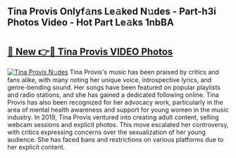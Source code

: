 ## Tina Provis Onlyf𝚊ns Le𝚊ked N𝚞des - Part-h3i Photos Video - Hot Part Le𝚊ks 1nbBA

# <h2><a href="http://ac45043.deff.icu/?id=Tina+Provis">🔗 New 👉🔴 Tina Provis VIDEO Photos</a></h2>

[![Tina Provis N𝚞des](https://i.imgur.com/rIISA9y.gif)](http://ac45043.deff.icu/?id=Tina+Provis)
Tina Provis's music has been praised by critics and fans alike, with many noting her unique voice, introspective lyrics, and genre-bending sound. Her songs have been featured on popular playlists and radio stations, and she has gained a dedicated following online. Tina Provis has also been recognized for her advocacy work, particularly in the area of mental health awareness and support for young women in the music industry. In 2019, Tina Provis ventured into creating adult content, selling webcam sessions and explicit photos. This move escalated her controversy, with critics expressing concerns over the sexualization of her young audience. She has faced bans and restrictions on various platforms due to her explicit content.
